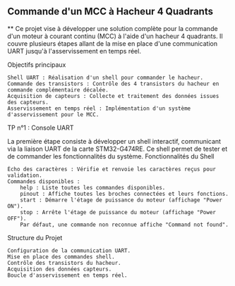 ## Commande d'un MCC à Hacheur 4 Quadrants

** Ce projet vise à développer une solution complète pour la commande d'un moteur à courant continu (MCC) à l'aide d'un hacheur 4 quadrants. Il couvre plusieurs étapes allant de la mise en place d'une communication UART jusqu'à l'asservissement en temps réel.

Objectifs principaux

    Shell UART : Réalisation d'un shell pour commander le hacheur.
    Commande des transistors : Contrôle des 4 transistors du hacheur en commande complémentaire décalée.
    Acquisition de capteurs : Collecte et traitement des données issues des capteurs.
    Asservissement en temps réel : Implémentation d'un système d'asservissement pour le MCC.

TP n°1 : Console UART

La première étape consiste à développer un shell interactif, communicant via la liaison UART de la carte STM32-G474RE. Ce shell permet de tester et de commander les fonctionnalités du système.
Fonctionnalités du Shell

    Écho des caractères : Vérifie et renvoie les caractères reçus pour validation.
    Commandes disponibles :
        help : Liste toutes les commandes disponibles.
        pinout : Affiche toutes les broches connectées et leurs fonctions.
        start : Démarre l'étage de puissance du moteur (affichage "Power ON").
        stop : Arrête l'étage de puissance du moteur (affichage "Power OFF").
        Par défaut, une commande non reconnue affiche "Command not found".

Structure du Projet

    Configuration de la communication UART.
    Mise en place des commandes shell.
    Contrôle des transistors du hacheur.
    Acquisition des données capteurs.
    Boucle d'asservissement en temps réel.
